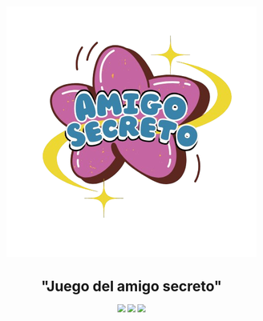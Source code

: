 <div align="center">
 <img src="https://github.com/Haco31/Amigo-secreto/blob/df63cd8925c6442774780d33067d5462567abc6e/Imagenes-del-proyecto/Rimberio__2_-removebg-preview.png" alt="Amigo_Secreto">
</div>

<h1 align="center">"Juego del amigo secreto"</h1>

<p align="center">
  <img src="https://img.shields.io/badge/STATUS-EN%20DESAROLLO-blue">
  <img src="https://img.shields.io/github/stars/camilafernanda?style=social">
  <img src="https://img.shields.io/github/contributors/Haco31/Amigo-secreto?style=plastic&color=green">
</p>


